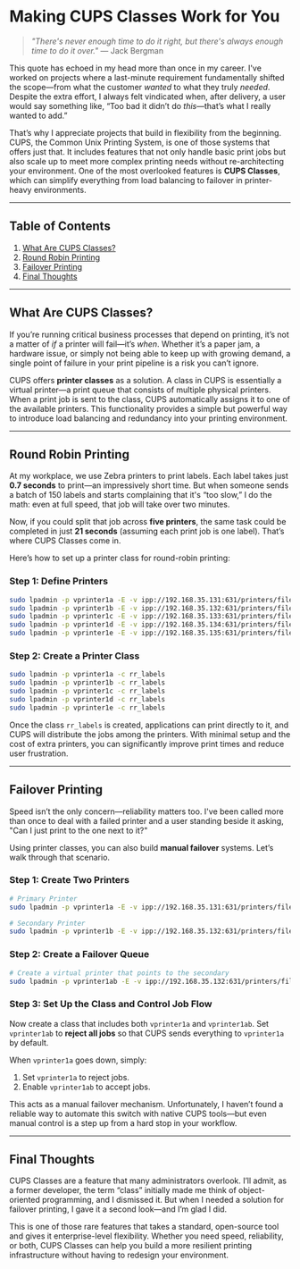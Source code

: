 # Making CUPS Classes Work for You

> *"There's never enough time to do it right, but there's always enough time to do it over."*
> — Jack Bergman

This quote has echoed in my head more than once in my career. I've worked on projects where a last-minute requirement fundamentally shifted the scope—from what the customer *wanted* to what they truly *needed*. Despite the extra effort, I always felt vindicated when, after delivery, a user would say something like, “Too bad it didn’t do *this*—that’s what I really wanted to add.”

That’s why I appreciate projects that build in flexibility from the beginning. CUPS, the Common Unix Printing System, is one of those systems that offers just that. It includes features that not only handle basic print jobs but also scale up to meet more complex printing needs without re-architecting your environment. One of the most overlooked features is **CUPS Classes**, which can simplify everything from load balancing to failover in printer-heavy environments.

---

## Table of Contents

1. [What Are CUPS Classes?](#what-are-cups-classes)
2. [Round Robin Printing](#round-robin-printing)
3. [Failover Printing](#failover-printing)
4. [Final Thoughts](#final-thoughts)

---

## What Are CUPS Classes?

If you’re running critical business processes that depend on printing, it’s not a matter of *if* a printer will fail—it’s *when*. Whether it’s a paper jam, a hardware issue, or simply not being able to keep up with growing demand, a single point of failure in your print pipeline is a risk you can’t ignore.

CUPS offers **printer classes** as a solution. A class in CUPS is essentially a virtual printer—a print queue that consists of multiple physical printers. When a print job is sent to the class, CUPS automatically assigns it to one of the available printers. This functionality provides a simple but powerful way to introduce load balancing and redundancy into your printing environment.

---

## Round Robin Printing

At my workplace, we use Zebra printers to print labels. Each label takes just **0.7 seconds** to print—an impressively short time. But when someone sends a batch of 150 labels and starts complaining that it's “too slow,” I do the math: even at full speed, that job will take over two minutes.

Now, if you could split that job across **five printers**, the same task could be completed in just **21 seconds** (assuming each print job is one label). That’s where CUPS Classes come in.

Here’s how to set up a printer class for round-robin printing:

### Step 1: Define Printers

```bash
sudo lpadmin -p vprinter1a -E -v ipp://192.168.35.131:631/printers/fileprint -P /etc/cups/ppd/vprinter1a.ppd
sudo lpadmin -p vprinter1b -E -v ipp://192.168.35.132:631/printers/fileprint -P /etc/cups/ppd/vprinter1b.ppd
sudo lpadmin -p vprinter1c -E -v ipp://192.168.35.133:631/printers/fileprint -P /etc/cups/ppd/vprinter1c.ppd
sudo lpadmin -p vprinter1d -E -v ipp://192.168.35.134:631/printers/fileprint -P /etc/cups/ppd/vprinter1d.ppd
sudo lpadmin -p vprinter1e -E -v ipp://192.168.35.135:631/printers/fileprint -P /etc/cups/ppd/vprinter1e.ppd
```

### Step 2: Create a Printer Class

```bash
sudo lpadmin -p vprinter1a -c rr_labels
sudo lpadmin -p vprinter1b -c rr_labels
sudo lpadmin -p vprinter1c -c rr_labels
sudo lpadmin -p vprinter1d -c rr_labels
sudo lpadmin -p vprinter1e -c rr_labels
```

Once the class `rr_labels` is created, applications can print directly to it, and CUPS will distribute the jobs among the printers. With minimal setup and the cost of extra printers, you can significantly improve print times and reduce user frustration.

---

## Failover Printing

Speed isn’t the only concern—reliability matters too. I've been called more than once to deal with a failed printer and a user standing beside it asking, "Can I just print to the one next to it?"

Using printer classes, you can also build **manual failover** systems. Let’s walk through that scenario.

### Step 1: Create Two Printers

```bash
# Primary Printer
sudo lpadmin -p vprinter1a -E -v ipp://192.168.35.131:631/printers/fileprint -P /etc/cups/ppd/vprinter1a.ppd

# Secondary Printer
sudo lpadmin -p vprinter1b -E -v ipp://192.168.35.132:631/printers/fileprint -P /etc/cups/ppd/vprinter1b.ppd
```

### Step 2: Create a Failover Queue

```bash
# Create a virtual printer that points to the secondary
sudo lpadmin -p vprinter1ab -E -v ipp://192.168.35.132:631/printers/fileprint -P /etc/cups/ppd/vprinter1b.ppd
```

### Step 3: Set Up the Class and Control Job Flow

Now create a class that includes both `vprinter1a` and `vprinter1ab`. Set `vprinter1ab` to **reject all jobs** so that CUPS sends everything to `vprinter1a` by default.

When `vprinter1a` goes down, simply:

1. Set `vprinter1a` to reject jobs.
2. Enable `vprinter1ab` to accept jobs.

This acts as a manual failover mechanism. Unfortunately, I haven’t found a reliable way to automate this switch with native CUPS tools—but even manual control is a step up from a hard stop in your workflow.

---

## Final Thoughts

CUPS Classes are a feature that many administrators overlook. I’ll admit, as a former developer, the term “class” initially made me think of object-oriented programming, and I dismissed it. But when I needed a solution for failover printing, I gave it a second look—and I’m glad I did.

This is one of those rare features that takes a standard, open-source tool and gives it enterprise-level flexibility. Whether you need speed, reliability, or both, CUPS Classes can help you build a more resilient printing infrastructure without having to redesign your environment.

